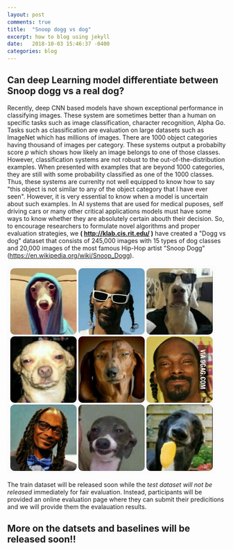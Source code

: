 ```yaml
---
layout: post
comments: true
title:  "Snoop dogg vs dog"
excerpt: how to blog using jekyll
date:   2018-10-03 15:46:37 -0400
categories: blog
---
```


## Can deep Learning model differentiate between Snoop dogg vs a real dog? 

Recently, deep CNN based models have shown exceptional performance in classifying images. These system are sometimes better
than a human on specific tasks such as image classification, character recognition, Alpha Go. Tasks such as classification are evaluation on large datasets such
as ImageNet which has millions of images. There are 1000 object categories having thousand of images per category. These 
systems output a probabilty score *p* which shows how likely an image belongs to one of those classes. However, classification systems are not robust to the out-of-the-distribution examples. When presented  with examples that are beyond 1000
categories, they are still with some probability classified as one of the 1000 classes. Thus, these systems are
currenlty not well equipped to know how to say "this object is not similar to any of the object category that I have ever seen". However, it is very essential to know when a model is uncertain about such examples. In AI systems that are used for medical puposes, self driving cars or many other critical applications models must have some ways to know whether they are absolutely certain abouth their decision. So, to encourage researchers to formulate novel algorithms and proper evaluation strategies, we **( http://klab.cis.rit.edu/ )** have created a "Dogg vs dog" dataset that consists of 245,000 images with 15 types of dog classes and 20,000 images of the most famous Hip-Hop artist "Snoop Dogg" (https://en.wikipedia.org/wiki/Snoop_Dogg).

![png](/assets/dogg.jpg)

The train dataset will be released soon while the *test dataset will not be released* immediately for fair evaluation. Instead, participants
will be provided an online evaluation page where they can submit their predicitions and we will provide them the evalauation
results.

## More on the datsets and baselines will be released soon!!
